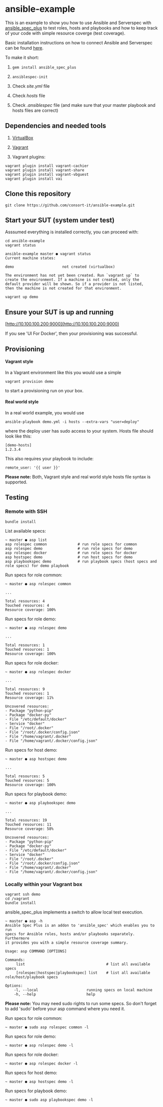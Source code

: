 # ansible-example

This is an example to show you how to use Ansible and Serverspec with [ansible_spec_plus](https://github.com/consort-it/ansible_spec_plus) to test roles,
hosts and playbooks and how to keep track of your code with simple resource coverge (test coverage).

Basic installation instructions on how to connect Ansible and Serverspec can be found [here](https://github.com/volanja/ansible_spec).

To make it short:

1. ```gem install ansible_spec_plus```

2. ```ansiblespec-init```

3. Check *site.yml* file

4. Check *hosts* file

5. Check *.ansiblespec* file (and make sure that your master playbook and hosts files are correct)

## Dependencies and needed tools

1. [VirtualBox](https://www.virtualbox.org/wiki/Downloads)

2. [Vagrant](https://www.vagrantup.com/downloads.html)

3. Vagrant plugins:

```
vagrant plugin install vagrant-cachier
vagrant plugin install vagrant-share
vagrant plugin install vagrant-vbguest
vagrant plugin install vai
```

## Clone this repository

```
git clone https://github.com/consort-it/ansible-example.git
```

## Start your SUT (system under test)

Asssumed everything is installed correctly, you can proceed with:

```
cd ansible-example
vagrant status
```

```
ansible-example master ● vagrant status
Current machine states:

demo                      not created (virtualbox)

The environment has not yet been created. Run `vagrant up` to
create the environment. If a machine is not created, only the
default provider will be shown. So if a provider is not listed,
then the machine is not created for that environment.
```

```
vagrant up demo
```

## Ensure your SUT is up and running

[http://10.100.100.200:9000](http://10.100.100.200:9000)

If you see 'UI For Docker', then your provisioning was successful.

## Provisioning

#### Vagrant style

In a Vagrant environment like this you would use a simple

```
vagrant provision demo
```

to start a provisioning run on your box.

#### Real world style

In a real world example, you would use

```
ansible-playbook demo.yml -i hosts --extra-vars "user=deploy"
```

where the deploy user has sudo access to your system. Hosts file should look like this:

```
[demo-hosts]
1.2.3.4
```

This also requires your playbook to include:

```
remote_user: '{{ user }}'
```

**Please note:** Both, Vagrant style and real world style hosts file syntax is supported.

## Testing

### Remote with SSH

```
bundle install
```

List available specs:

```
~ master ● asp list
asp rolespec common              # run role specs for common
asp rolespec demo                # run role specs for demo
asp rolespec docker              # run role specs for docker
asp hostspec demo                # run host specs for demo
asp playbookspec demo            # run playbook specs (host specs and role specs) for demo playbook
```

Run specs for role common:

```
~ master ● asp rolespec common

...

Total resources: 4
Touched resources: 4
Resource coverage: 100%
```

Run specs for role demo:

```
~ master ● asp rolespec demo

...

Total resources: 1
Touched resources: 1
Resource coverage: 100%
```

Run specs for role docker:

```
~ master ● asp rolespec docker

...

Total resources: 9
Touched resources: 1
Resource coverage: 11%

Uncovered resources:
- Package "python-pip"
- Package "docker-py"
- File "/etc/default/docker"
- Service "docker"
- File "/root/.docker"
- File "/root/.docker/config.json"
- File "/home/vagrant/.docker"
- File "/home/vagrant/.docker/config.json"
```

Run specs for host demo:

```
~ master ● asp hostspec demo

...

Total resources: 5
Touched resources: 5
Resource coverage: 100%
```

Run specs for playbook demo:

```
~ master ● asp playbookspec demo

...

Total resources: 19
Touched resources: 11
Resource coverage: 58%

Uncovered resources:
- Package "python-pip"
- Package "docker-py"
- File "/etc/default/docker"
- Service "docker"
- File "/root/.docker"
- File "/root/.docker/config.json"
- File "/home/vagrant/.docker"
- File "/home/vagrant/.docker/config.json"
```

### Locally within your Vagrant box

```
vagrant ssh demo
cd /vagrant
bundle install
```

ansible_spec_plus implements a switch to allow local test execution.

```
~ master ● asp -h
Ansible Spec Plus is an addon to 'ansible_spec' which enables you to run
specs for Ansible roles, hosts and/or playbooks separately. Furthermore
it provides you with a simple resource coverage summary.

Usage: asp COMMAND [OPTIONS]

Commands:
     list                                     # list all available specs
     [rolespec|hostspec|playbookspec] list    # list all available role/host/playbook specs

Options:
    -l, --local                      running specs on local machine
    -h, --help                       help
```

**Please note:** You may need sudo rights to run some specs. So don't forget to add 'sudo' before your asp command where you need it.

Run specs for role common:

```
~ master ● sudo asp rolespec common -l
```

Run specs for role demo:

```
~ master ● asp rolespec demo -l
```

Run specs for role docker:

```
~ master ● asp rolespec docker -l
```

Run specs for host demo:

```
~ master ● asp hostspec demo -l
```

Run specs for playbook demo:

```
~ master ● sudo asp playbookspec demo -l
```

